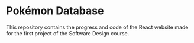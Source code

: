 # Pokémon Database
This repository contains the progress and code of the React website made for the first project of the Software Design course.
